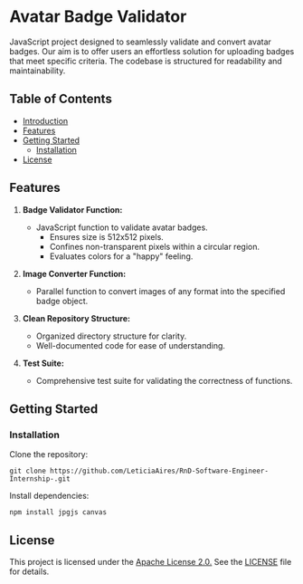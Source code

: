 # Avatar Badge Validator

JavaScript project designed to seamlessly validate and convert avatar badges. Our aim is to offer users an effortless solution for uploading badges that meet specific criteria. The codebase is structured for readability and maintainability.

## Table of Contents

- [Introduction](#avatar-badge-validator)
- [Features](#features)
- [Getting Started](#getting-started)
  - [Installation](#installation)
- [License](#license)

## Features

1. **Badge Validator Function:**
   - JavaScript function to validate avatar badges.
     - Ensures size is 512x512 pixels.
     - Confines non-transparent pixels within a circular region.
     - Evaluates colors for a "happy" feeling.

2. **Image Converter Function:**
   - Parallel function to convert images of any format into the specified badge object.

3. **Clean Repository Structure:**
   - Organized directory structure for clarity.
   - Well-documented code for ease of understanding.

4. **Test Suite:**
   - Comprehensive test suite for validating the correctness of functions.

## Getting Started

### Installation

Clone the repository:

```
git clone https://github.com/LeticiaAires/RnD-Software-Engineer-Internship-.git
````
Install dependencies:
````
npm install jpgjs canvas
````
## License
This project is licensed under the [Apache License 2.0.](LICENSE) See the [LICENSE](LICENSE) file for details.

